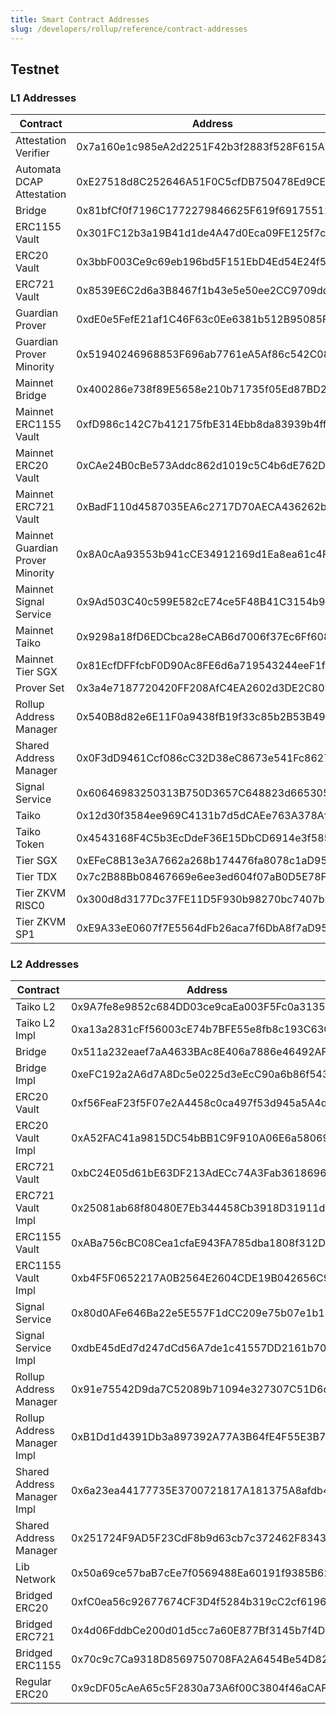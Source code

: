 ```yaml
---
title: Smart Contract Addresses
slug: /developers/rollup/reference/contract-addresses
---
```


## Testnet

### L1 Addresses
| Contract                    | Address                                    |
|-----------------------------|--------------------------------------------|
| Attestation Verifier        | 0x7a160e1c985eA2d2251F42b3f2883f528F615A8a |
| Automata DCAP Attestation   | 0xE27518d8C252646A51F0C5cfDB750478Ed9CE5B3 |
| Bridge                      | 0x81bfCf0f7196C1772279846625F619f691755120 |
| ERC1155 Vault               | 0x301FC12b3a19B41d1de4A47d0Eca09FE125f7c2E |
| ERC20 Vault                 | 0x3bbF003Ce9c69eb196bd5F151EbD4Ed54E24f534 |
| ERC721 Vault                | 0x8539E6C2d6a3B8467f1b43e5e50ee2CC9709ddd9 |
| Guardian Prover             | 0xdE0e5FefE21af1C46F63c0Ee6381b512B95085F7 |
| Guardian Prover Minority    | 0x51940246968853F696ab7761eA5Af86c542C0894 |
| Mainnet Bridge              | 0x400286e738f89E5658e210b71735f05Ed87BD292 |
| Mainnet ERC1155 Vault       | 0xfD986c142C7b412175fbE314Ebb8da83939b4ff8 |
| Mainnet ERC20 Vault         | 0xCAe24B0cBe573Addc862d1019c5C4b6dE762D74A |
| Mainnet ERC721 Vault        | 0xBadF110d4587035EA6c2717D70AECA436262ba83 |
| Mainnet Guardian Prover Minority | 0x8A0cAa93553b941cCE34912169d1Ea8ea61c4Fa4 |
| Mainnet Signal Service      | 0x9Ad503C40c599E582cE74ce5F48B41C3154b912D |
| Mainnet Taiko               | 0x9298a18fD6EDCbca28eCAB6d7006f37Ec6Ff6086 |
| Mainnet Tier SGX            | 0x81EcfDFFfcbF0D90Ac8FE6d6a719543244eeF1fa |
| Prover Set                  | 0x3a4e7187720420FF208AfC4EA2602d3DE2C80E1d |
| Rollup Address Manager      | 0x540B8d82e6E11F0a9438fB19f33c85b2B53B49d8 |
| Shared Address Manager      | 0x0F3dD9461Ccf086cC32D38eC8673e541Fc86279d |
| Signal Service              | 0x60646983250313B750D3657C648823d665305299 |
| Taiko                       | 0x12d30f3584ee969C4131b7d5dCAEe763A378AfD9 |
| Taiko Token                 | 0x4543168F4C5b3EcDdeF36E15DbCD6914e3f585BD |
| Tier SGX                    | 0xEFeC8B13e3A7662a268b174476fa8078c1aD957D |
| Tier TDX                    | 0x7c2B88Bb08467669e6ee3ed604f07aB0D5E78F1a |
| Tier ZKVM RISC0             | 0x300d8d3177Dc37FE11D5F930b98270bc7407b968 |
| Tier ZKVM SP1               | 0xE9A33eE0607f7E5564dFb26aca7f6DbA8f7aD95A |

### L2 Addresses
| Contract                    | Address                                    |
|-----------------------------|--------------------------------------------|
| Taiko L2                    | 0x9A7fe8e9852c684DD03ce9caEa003F5Fc0a3135b |
| Taiko L2 Impl               | 0xa13a2831cFf56003cE74b7BFE55e8fb8c193C63C |
| Bridge                      | 0x511a232eaef7aA4633BAc8E406a7886e46492AFC |
| Bridge Impl                 | 0xeFC192a2A6d7A8Dc5e0225d3eEcC90a6b86f5431 |
| ERC20 Vault                 | 0xf56FeaF23f5F07e2A4458c0ca497f53d945a5A4d |
| ERC20 Vault Impl            | 0xA52FAC41a9815DC54bBB1C9F910A06E6a58069aD |
| ERC721 Vault                | 0xbC24E05d61bE63DF213AdECc74A3Fab3618696f3 |
| ERC721 Vault Impl           | 0x25081ab68f80480E7Eb344458Cb3918D31911d8c |
| ERC1155 Vault               | 0xABa756cBC08Cea1cfaE943FA785dba1808f312D9 |
| ERC1155 Vault Impl          | 0xb4F5F0652217A0B2564E2604CDE19B042656C935 |
| Signal Service              | 0x80d0AFe646Ba22e5E557F1dCC209e75b07e1b1BA |
| Signal Service Impl         | 0xdbE45dEd7d247dCd56A7de1c41557DD2161b70b0 |
| Rollup Address Manager      | 0x91e75542D9da7C52089b71094e327307C51D6deD |
| Rollup Address Manager Impl | 0xB1Dd1d4391Db3a897392A77A3B64fE4F55E3B7b1 |
| Shared Address Manager Impl | 0x6a23ea44177735E3700721817A181375A8afdb47 |
| Shared Address Manager      | 0x251724F9AD5F23CdF8b9d63cb7c372462F834319 |
| Lib Network                 | 0x50a69ce57baB7cEe7f0569488Ea60191f9385B62 |
| Bridged ERC20               | 0xfC0ea56c92677674CF3D4f5284b319cC2cf61962 |
| Bridged ERC721              | 0x4d06FddbCe200d01d5cc7a60E877Bf3145b7f4D0 |
| Bridged ERC1155             | 0x70c9c7Ca9318D8569750708FA2A6454Be54D8213 |
| Regular ERC20               | 0x9cDF05cAeA65c5F2830a73A6f00C3804f46aCAF2 |
